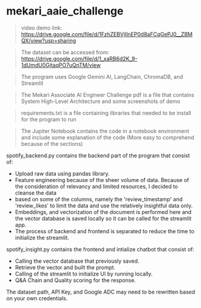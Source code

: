 # mekari_aaie_challenge

> video demo link: https://drive.google.com/file/d/1FzhZEBVjIlnEP0d8aFCqGePJ0__ZBMQX/view?usp=sharing

> The dataset can be accessed from: https://drive.google.com/file/d/1_xaRB6d2K_9-1dUmdU0GjtaqPO7uQnTM/view

> The program uses Google Gemini AI, LangChain, ChromaDB, and Streamlit

> The Mekari Associate AI Engineer Challenge pdf is a file that contains System High-Level Architecture and some screenshots of demo

> requirements.txt is a file containing libraries that needed to be install for the program to run

> The Jupiter Notebook contains the code in a notebook environment and include some explanation of the code (More easy to comprehend because of the sections)

spotify_backend.py contains the backend part of the program that consist of:
-   Upload raw data using pandas library.
-   Feature engineering because of the sheer volume of data. Because of the consideration of relevancy and limited resources, I decided to cleanse the data
-   based on some of the columns, namely the 'review_timestamp' and 'review_likes' to limit the data and use the relatively insightful data only.
-   Embeddings, and vectorization of the document is performed here and the vector database is saved locally so it can be called for the streamlit app.
-   The process of backend and frontend is separated to reduce the time to initialize the streamlit.

spotify_insight.py contains the frontend and intialize chatbot that consist of:
-   Calling the vector database that previously saved.
-   Retrieve the vector and built the prompt.
-   Calling of the streamlit to initialize UI by running locally.
-   Q&A Chain and Quality scoring for the response.

  The dataset path, API Key, and Google ADC may need to be rewritten based on your own credentials.
